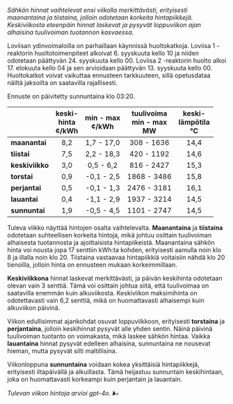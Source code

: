 *Sähkön hinnat vaihtelevat ensi viikolla merkittävästi, erityisesti maanantaina ja tiistaina, jolloin odotetaan korkeita hintapiikkejä. Keskiviikosta eteenpäin hinnat laskevat ja pysyvät loppuviikon ajan alhaisina tuulivoiman tuotannon kasvaessa.*

Loviisan ydinvoimaloilla on parhaillaan käynnissä huoltokatkoja. Loviisa 1 -reaktorin huoltotoimenpiteet alkoivat 6. syyskuuta kello 10 ja niiden odotetaan päättyvän 24. syyskuuta kello 00. Loviisa 2 -reaktorin huolto alkoi 17. elokuuta kello 04 ja sen arvioidaan päättyvän 13. syyskuuta kello 00. Huoltokatkot voivat vaikuttaa ennusteen tarkkuuteen, sillä opetusdataa näiltä jaksoilta on saatavilla rajallisesti.

Ennuste on päivitetty sunnuntaina klo 03:20.

|          | keski-<br>hinta<br>¢/kWh | min - max<br>¢/kWh | tuulivoima<br>min - max<br>MW | keski-<br>lämpötila<br>°C |
|:-------------|:----------------:|:----------------:|:-------------:|:-------------:|
| **maanantai** |        8,2        |      1,7 - 17,0      |    308 - 1636    |      14,4       |
| **tiistai**  |        7,5        |      2,2 - 18,3      |    420 - 1192    |      14,6       |
| **keskiviikko** |        3,0        |      0,5 - 6,2       |    816 - 2427    |      15,3       |
| **torstai**  |        0,9        |     -0,1 - 2,5       |   1868 - 3486    |      15,8       |
| **perjantai** |        0,5        |     -0,1 - 1,3       |   2476 - 3181    |      16,1       |
| **lauantai** |        0,4        |     -1,1 - 2,9       |   1937 - 3214    |      14,5       |
| **sunnuntai** |        1,9        |     -0,5 - 4,5       |   1101 - 2747    |      14,5       |

Tuleva viikko näyttää hintojen osalta vaihtelevalta. **Maanantaina** ja **tiistaina** odotetaan suhteellisen korkeita hintoja, mikä johtuu osittain tuulivoiman alhaisesta tuotannosta ja ajoittaisista hintapiikeistä. Maanantaina sähkön hinta voi nousta jopa 17 senttiin kWh:ta kohden, erityisesti aamulla noin klo 8 ja illalla noin klo 20. Tiistaina vastaavaa hintapiikkiä voitaisiin nähdä klo 20 tienoilla, jolloin hinta on ennusteen mukaan korkeimmillaan. 

**Keskiviikkona** hinnat laskevat merkittävästi, ja päivän keskihinta odotetaan olevan vain 3 senttiä. Tämä voi osittain johtua siitä, että tuulivoimaa on saatavilla enemmän kuin alkuviikosta. Keskiviikon maksimihinta on odotettavasti vain 6,2 senttiä, mikä on huomattavasti alhaisempi kuin alkuviikon päivinä.

Viikon edullisimmat ajankohdat osuvat loppuviikkoon, erityisesti **torstaina** ja **perjantaina**, jolloin keskihinnat pysyvät alle yhden sentin. Näinä päivinä tuulivoiman tuotanto on voimakasta, mikä laskee sähkön hintaa. Vaikka **lauantaina** hinnat pysyvät edelleen alhaisina, sunnuntaina ne nousevat hieman, mutta pysyvät silti maltillisina.

Viikonloppuna **sunnuntaina** voidaan kokea yksittäisiä hintapiikkejä, erityisesti iltapäivällä ja alkuillasta. Tämä heijastuu sunnuntain keskihintaan, joka on huomattavasti korkeampi kuin perjantain ja lauantain.

*Tulevan viikon hintoja arvioi gpt-4o.* 🌬️
